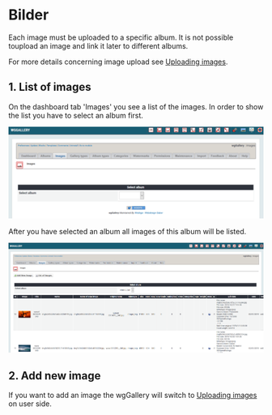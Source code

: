 # Bilder

Each image must be uploaded to a specific album. It is not possible toupload an image and link it later to different albums.

For more details concerning image upload see [Uploading images](images.md).

## 1. List of images

On the dashboard tab 'Images' you see a list of the images. In order to show the list you have to select an album first.

![List of images](../../.gitbook/assets/adminimages1.png)

After you have selected an album all images of this album will be listed.

![List of images per album](../../.gitbook/assets/adminimages2.png)

## 2. Add new image

If you want to add an image the wgGallery will switch to [Uploading images](images.md) on user side.

